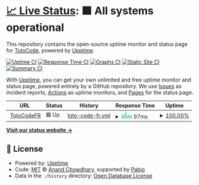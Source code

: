 # [📈 Live Status](https://TotoCodeFR.github.io/upptime): <!--live status--> **🟩 All systems operational**

This repository contains the open-source uptime monitor and status page for [TotoCode](totocodefr.github.io), powered by [Upptime](https://github.com/upptime/upptime).

[![Uptime CI](https://github.com/TotoCodeFR/upptime/workflows/Uptime%20CI/badge.svg)](https://github.com/TotoCodeFR/upptime/actions?query=workflow%3A%22Uptime+CI%22)
[![Response Time CI](https://github.com/TotoCodeFR/upptime/workflows/Response%20Time%20CI/badge.svg)](https://github.com/TotoCodeFR/upptime/actions?query=workflow%3A%22Response+Time+CI%22)
[![Graphs CI](https://github.com/TotoCodeFR/upptime/workflows/Graphs%20CI/badge.svg)](https://github.com/TotoCodeFR/upptime/actions?query=workflow%3A%22Graphs+CI%22)
[![Static Site CI](https://github.com/TotoCodeFR/upptime/workflows/Static%20Site%20CI/badge.svg)](https://github.com/TotoCodeFR/upptime/actions?query=workflow%3A%22Static+Site+CI%22)
[![Summary CI](https://github.com/TotoCodeFR/upptime/workflows/Summary%20CI/badge.svg)](https://github.com/TotoCodeFR/upptime/actions?query=workflow%3A%22Summary+CI%22)

With [Upptime](https://upptime.js.org), you can get your own unlimited and free uptime monitor and status page, powered entirely by a GitHub repository. We use [Issues](https://github.com/TotoCodeFR/upptime/issues) as incident reports, [Actions](https://github.com/TotoCodeFR/upptime/actions) as uptime monitors, and [Pages](https://TotoCodeFR.github.io/upptime) for the status page.

<!--start: status pages-->
<!-- This summary is generated by Upptime (https://github.com/upptime/upptime) -->
<!-- Do not edit this manually, your changes will be overwritten -->
<!-- prettier-ignore -->
| URL | Status | History | Response Time | Uptime |
| --- | ------ | ------- | ------------- | ------ |
| <img alt="" src="https://icons.duckduckgo.com/ip3/totocodefr.github.io.ico" height="13"> [TotoCodeFR](https://totocodefr.github.io) | 🟩 Up | [toto-code-fr.yml](https://github.com/TotoCodeFR/uptime/commits/HEAD/history/toto-code-fr.yml) | <details><summary><img alt="Response time graph" src="./graphs/toto-code-fr/response-time-week.png" height="20"> 97ms</summary><br><a href="https://TotoCodeFR.github.io/uptime/history/toto-code-fr"><img alt="Response time 104" src="https://img.shields.io/endpoint?url=https%3A%2F%2Fraw.githubusercontent.com%2FTotoCodeFR%2Fuptime%2FHEAD%2Fapi%2Ftoto-code-fr%2Fresponse-time.json"></a><br><a href="https://TotoCodeFR.github.io/uptime/history/toto-code-fr"><img alt="24-hour response time 81" src="https://img.shields.io/endpoint?url=https%3A%2F%2Fraw.githubusercontent.com%2FTotoCodeFR%2Fuptime%2FHEAD%2Fapi%2Ftoto-code-fr%2Fresponse-time-day.json"></a><br><a href="https://TotoCodeFR.github.io/uptime/history/toto-code-fr"><img alt="7-day response time 97" src="https://img.shields.io/endpoint?url=https%3A%2F%2Fraw.githubusercontent.com%2FTotoCodeFR%2Fuptime%2FHEAD%2Fapi%2Ftoto-code-fr%2Fresponse-time-week.json"></a><br><a href="https://TotoCodeFR.github.io/uptime/history/toto-code-fr"><img alt="30-day response time 104" src="https://img.shields.io/endpoint?url=https%3A%2F%2Fraw.githubusercontent.com%2FTotoCodeFR%2Fuptime%2FHEAD%2Fapi%2Ftoto-code-fr%2Fresponse-time-month.json"></a><br><a href="https://TotoCodeFR.github.io/uptime/history/toto-code-fr"><img alt="1-year response time 104" src="https://img.shields.io/endpoint?url=https%3A%2F%2Fraw.githubusercontent.com%2FTotoCodeFR%2Fuptime%2FHEAD%2Fapi%2Ftoto-code-fr%2Fresponse-time-year.json"></a></details> | <details><summary><a href="https://TotoCodeFR.github.io/uptime/history/toto-code-fr">100.00%</a></summary><a href="https://TotoCodeFR.github.io/uptime/history/toto-code-fr"><img alt="All-time uptime 100.00%" src="https://img.shields.io/endpoint?url=https%3A%2F%2Fraw.githubusercontent.com%2FTotoCodeFR%2Fuptime%2FHEAD%2Fapi%2Ftoto-code-fr%2Fuptime.json"></a><br><a href="https://TotoCodeFR.github.io/uptime/history/toto-code-fr"><img alt="24-hour uptime 100.00%" src="https://img.shields.io/endpoint?url=https%3A%2F%2Fraw.githubusercontent.com%2FTotoCodeFR%2Fuptime%2FHEAD%2Fapi%2Ftoto-code-fr%2Fuptime-day.json"></a><br><a href="https://TotoCodeFR.github.io/uptime/history/toto-code-fr"><img alt="7-day uptime 100.00%" src="https://img.shields.io/endpoint?url=https%3A%2F%2Fraw.githubusercontent.com%2FTotoCodeFR%2Fuptime%2FHEAD%2Fapi%2Ftoto-code-fr%2Fuptime-week.json"></a><br><a href="https://TotoCodeFR.github.io/uptime/history/toto-code-fr"><img alt="30-day uptime 100.00%" src="https://img.shields.io/endpoint?url=https%3A%2F%2Fraw.githubusercontent.com%2FTotoCodeFR%2Fuptime%2FHEAD%2Fapi%2Ftoto-code-fr%2Fuptime-month.json"></a><br><a href="https://TotoCodeFR.github.io/uptime/history/toto-code-fr"><img alt="1-year uptime 100.00%" src="https://img.shields.io/endpoint?url=https%3A%2F%2Fraw.githubusercontent.com%2FTotoCodeFR%2Fuptime%2FHEAD%2Fapi%2Ftoto-code-fr%2Fuptime-year.json"></a></details>

<!--end: status pages-->

[**Visit our status website →**](https://TotoCodeFR.github.io/upptime)

## 📄 License

- Powered by: [Upptime](https://github.com/upptime/upptime)
- Code: [MIT](./LICENSE) © [Anand Chowdhary](https://anandchowdhary.com), supported by [Pabio](https://pabio.com)
- Data in the `./history` directory: [Open Database License](https://opendatacommons.org/licenses/odbl/1-0/)
